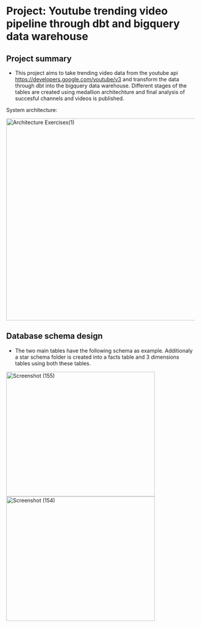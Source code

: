 # Project: Youtube trending video pipeline through dbt and bigquery data warehouse
## Project summary
- This project aims to take trending video data from the youtube api https://developers.google.com/youtube/v3 and transform the data through dbt into the bigquery data warehouse. Different stages of the tables are created using medallion architechture and final analysis of succesful channels and videos is published.

System architecture:

<img width="960" height="540" alt="Architecture Exercises(1)" src="https://github.com/user-attachments/assets/d15bb74d-07bf-409d-99da-dfd9df475298" />

## Database schema design 

- The two main tables have the following schema as example. Additionaly a star schema folder is created into a facts table and 3 dimensions tables using both these tables.

<img width="397" height="333" alt="Screenshot (155)" src="https://github.com/user-attachments/assets/661aa972-94e5-4559-b85b-ac268528d4b6" /> <img width="397" height="333" alt="Screenshot (154)" src="https://github.com/user-attachments/assets/23ca0b8f-e2db-4831-9aa8-c2af819fde5e" />


